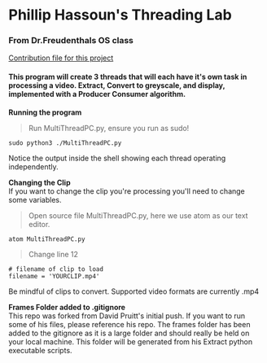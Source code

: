 # Phillip Hassoun's Threading Lab
### From Dr.Freudenthals OS class

[Contribution file for this project](./CONTRIBUTING.md)
#### This program will create 3 threads that will each have it's own task in processing a video. Extract, Convert to greyscale, and display, implemented with a Producer Consumer algorithm.
**Running the program**
> Run MultiThreadPC.py, ensure you run as sudo!
```
sudo python3 ./MultiThreadPC.py
```
Notice the output inside the shell showing each thread operating independently.

**Changing the Clip** <br />
If you want to change the clip you're processing you'll need to change some variables.
>Open source file MultiThreadPC.py, here we use atom as our text editor.
```
atom MultiThreadPC.py
```
>Change line 12
```
# filename of clip to load
filename = 'YOURCLIP.mp4'
```
Be mindful of clips to convert. Supported video formats are currently .mp4

**Frames Folder added to .gitignore** <br />
This repo was forked from David Pruitt's initial push. If you want to run some of his files, please reference his repo. The frames folder has been added to the gitignore as it is a large folder and should really be held on your local machine. This folder will be generated from his Extract python executable scripts.
